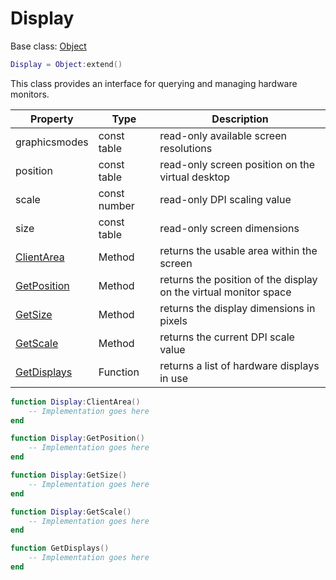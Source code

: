 # Display

Base class: [Object](Object.md)

```lua
Display = Object:extend()

```

This class provides an interface for querying and managing hardware monitors.

| Property | Type | Description |
| --- | --- | --- |
| graphicsmodes | const table | read-only available screen resolutions |
| position | const table | read-only screen position on the virtual desktop |
| scale | const number | read-only DPI scaling value |
| size | const table | read-only screen dimensions |
| [ClientArea](Display_ClientArea.md) | Method | returns the usable area within the screen |
| [GetPosition](Display_GetPosition.md) | Method | returns the position of the display on the virtual monitor space |
| [GetSize](Display_GetSize.md) | Method | returns the display dimensions in pixels |
| [GetScale](Display_GetScale.md) | Method | returns the current DPI scale value |
| [GetDisplays](GetDisplays.md) | Function | returns a list of hardware displays in use |

```lua
function Display:ClientArea()
    -- Implementation goes here
end

function Display:GetPosition()
    -- Implementation goes here
end

function Display:GetSize()
    -- Implementation goes here
end

function Display:GetScale()
    -- Implementation goes here
end

function GetDisplays()
    -- Implementation goes here
end
```